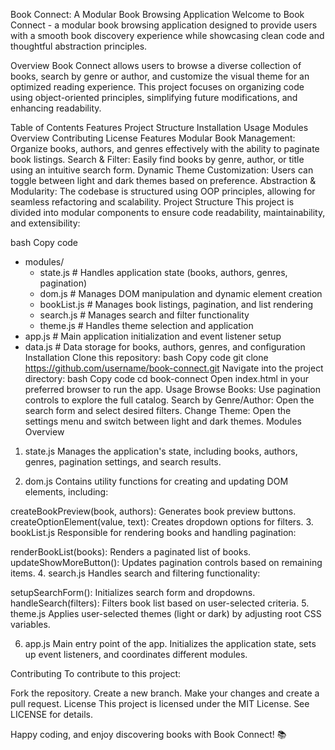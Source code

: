 Book Connect: A Modular Book Browsing Application
Welcome to Book Connect - a modular book browsing application designed to provide users with a smooth book discovery experience while showcasing clean code and thoughtful abstraction principles.

Overview
Book Connect allows users to browse a diverse collection of books, search by genre or author, and customize the visual theme for an optimized reading experience. This project focuses on organizing code using object-oriented principles, simplifying future modifications, and enhancing readability.

Table of Contents
Features
Project Structure
Installation
Usage
Modules Overview
Contributing
License
Features
Modular Book Management: Organize books, authors, and genres effectively with the ability to paginate book listings.
Search & Filter: Easily find books by genre, author, or title using an intuitive search form.
Dynamic Theme Customization: Users can toggle between light and dark themes based on preference.
Abstraction & Modularity: The codebase is structured using OOP principles, allowing for seamless refactoring and scalability.
Project Structure
This project is divided into modular components to ensure code readability, maintainability, and extensibility:

bash
Copy code
- modules/
  - state.js            # Handles application state (books, authors, genres, pagination)
  - dom.js              # Manages DOM manipulation and dynamic element creation
  - bookList.js         # Manages book listings, pagination, and list rendering
  - search.js           # Manages search and filter functionality
  - theme.js            # Handles theme selection and application
- app.js                # Main application initialization and event listener setup
- data.js               # Data storage for books, authors, genres, and configuration
Installation
Clone this repository:
bash
Copy code
git clone https://github.com/username/book-connect.git
Navigate into the project directory:
bash
Copy code
cd book-connect
Open index.html in your preferred browser to run the app.
Usage
Browse Books: Use pagination controls to explore the full catalog.
Search by Genre/Author: Open the search form and select desired filters.
Change Theme: Open the settings menu and switch between light and dark themes.
Modules Overview
1. state.js
Manages the application's state, including books, authors, genres, pagination settings, and search results.

2. dom.js
Contains utility functions for creating and updating DOM elements, including:

createBookPreview(book, authors): Generates book preview buttons.
createOptionElement(value, text): Creates dropdown options for filters.
3. bookList.js
Responsible for rendering books and handling pagination:

renderBookList(books): Renders a paginated list of books.
updateShowMoreButton(): Updates pagination controls based on remaining items.
4. search.js
Handles search and filtering functionality:

setupSearchForm(): Initializes search form and dropdowns.
handleSearch(filters): Filters book list based on user-selected criteria.
5. theme.js
Applies user-selected themes (light or dark) by adjusting root CSS variables.

6. app.js
Main entry point of the app. Initializes the application state, sets up event listeners, and coordinates different modules.

Contributing
To contribute to this project:

Fork the repository.
Create a new branch.
Make your changes and create a pull request.
License
This project is licensed under the MIT License. See LICENSE for details.

Happy coding, and enjoy discovering books with Book Connect! 📚
